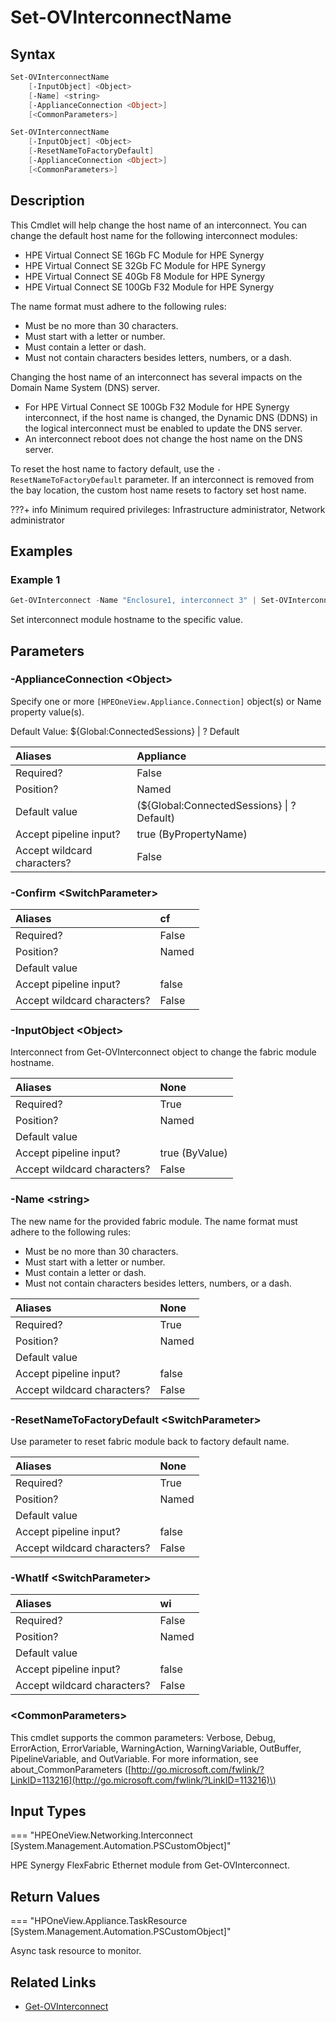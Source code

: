 ﻿---
description: Set HPE Synergy Virtual Connect SE module hostname.
---

# Set-OVInterconnectName

## Syntax

```powershell
Set-OVInterconnectName
    [-InputObject] <Object>
    [-Name] <string>
    [-ApplianceConnection <Object>]
    [<CommonParameters>]
```

```powershell
Set-OVInterconnectName
    [-InputObject] <Object>
    [-ResetNameToFactoryDefault]
    [-ApplianceConnection <Object>]
    [<CommonParameters>]
```

## Description

This Cmdlet will help change the host name of an interconnect. You can change the default host name for the following interconnect modules:

*  HPE Virtual Connect SE 16Gb FC Module for HPE Synergy
*  HPE Virtual Connect SE 32Gb FC Module for HPE Synergy
*  HPE Virtual Connect SE 40Gb F8 Module for HPE Synergy
*  HPE Virtual Connect SE 100Gb F32 Module for HPE Synergy

The name format must adhere to the following rules:

* Must be no more than 30 characters.
* Must start with a letter or number.
* Must contain a letter or dash.
* Must not contain characters besides letters, numbers, or a dash.

Changing the host name of an interconnect has several impacts on the Domain Name System (DNS) server.

*  For HPE Virtual Connect SE 100Gb F32 Module for HPE Synergy interconnect, if the host name is changed, the Dynamic DNS (DDNS) in the logical interconnect must be enabled to update the DNS server.
*  An interconnect reboot does not change the host name on the DNS server.

To reset the host name to factory default, use the `-ResetNameToFactoryDefault` parameter. If an interconnect is removed from the bay location, the custom host name resets to factory set host name.

???+ info
    Minimum required privileges:  Infrastructure administrator, Network administrator
    

## Examples

###  Example 1 

```powershell
Get-OVInterconnect -Name "Enclosure1, interconnect 3" | Set-OVInterconnectName -Name enc1-fm3-dc1

```

Set interconnect module hostname to the specific value.

## Parameters

### -ApplianceConnection &lt;Object&gt;

Specify one or more `[HPEOneView.Appliance.Connection]` object(s) or Name property value(s).

Default Value: ${Global:ConnectedSessions} | ? Default

| Aliases | Appliance |
| :--- | :--- |
| Required? | False |
| Position? | Named |
| Default value | (${Global:ConnectedSessions} &vert; ? Default) |
| Accept pipeline input? | true (ByPropertyName) |
| Accept wildcard characters? | False |

### -Confirm &lt;SwitchParameter&gt;



| Aliases | cf |
| :--- | :--- |
| Required? | False |
| Position? | Named |
| Default value |  |
| Accept pipeline input? | false |
| Accept wildcard characters? | False |

### -InputObject &lt;Object&gt;

Interconnect from Get-OVInterconnect object to change the fabric module hostname.

| Aliases | None |
| :--- | :--- |
| Required? | True |
| Position? | Named |
| Default value |  |
| Accept pipeline input? | true (ByValue) |
| Accept wildcard characters? | False |

### -Name &lt;string&gt;

The new name for the provided fabric module.  The name format must adhere to the following rules:

* Must be no more than 30 characters.
* Must start with a letter or number.
* Must contain a letter or dash.
* Must not contain characters besides letters, numbers, or a dash.

| Aliases | None |
| :--- | :--- |
| Required? | True |
| Position? | Named |
| Default value |  |
| Accept pipeline input? | false |
| Accept wildcard characters? | False |

### -ResetNameToFactoryDefault &lt;SwitchParameter&gt;

Use parameter to reset fabric module back to factory default name.

| Aliases | None |
| :--- | :--- |
| Required? | True |
| Position? | Named |
| Default value |  |
| Accept pipeline input? | false |
| Accept wildcard characters? | False |

### -WhatIf &lt;SwitchParameter&gt;



| Aliases | wi |
| :--- | :--- |
| Required? | False |
| Position? | Named |
| Default value |  |
| Accept pipeline input? | false |
| Accept wildcard characters? | False |

### &lt;CommonParameters&gt;

This cmdlet supports the common parameters: Verbose, Debug, ErrorAction, ErrorVariable, WarningAction, WarningVariable, OutBuffer, PipelineVariable, and OutVariable. For more information, see about\_CommonParameters \([http://go.microsoft.com/fwlink/?LinkID=113216](http://go.microsoft.com/fwlink/?LinkID=113216)\)

## Input Types

=== "HPEOneView.Networking.Interconnect [System.Management.Automation.PSCustomObject]"
 
HPE Synergy FlexFabric Ethernet module from Get-OVInterconnect.
 

## Return Values

=== "HPOneView.Appliance.TaskResource [System.Management.Automation.PSCustomObject]"
 
Async task resource to monitor.
 

## Related Links

* [Get-OVInterconnect](get-ovinterconnect.md)
